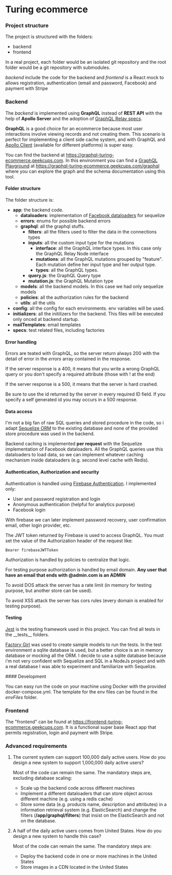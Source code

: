 # Turing ecommerce

### Project structure

The project is structured with the folders:
  - backend
  - frontend

In a real project, each folder would be an isolated git repository and the root
folder would be a git repository with submodules.

_backend_ include the code for the backend and _frontend_ is a React mock to
allows registration, authentication (email and password, Facebook) and payment with Stripe

### Backend
The _backend_ is implemented using **GraphQL** instead of **REST API** with the help of **Apollo Server** and the adoption of [GraphQL Relay specs](https://facebook.github.io/relay/docs/en/graphql-server-specification.html).

**GraphQL** is a good choice for an ecommerce because most user interactions involve viewing records and not creating them. This scenario is perfect for implementing a client side cache system, and with GraphQL and [Apollo Client](https://www.apollographql.com/docs/) (available for different platforms) is super easy.

You can find the backend at https://graphql-turing-ecommerce.geekcups.com. In this environment you can find a [GraphQL Playground](https://github.com/prisma/graphql-playground) at https://graphql-turing-ecommerce.geekcups.com/graphql where you can explore the graph and the schema documentation using this tool.

#### Folder structure

The folder structure is:
- **app**: the backend code.
  - **dataloaders**: implementation of [Facebook dataloaders](https://github.com/facebook/dataloader) for sequelize
  - **errors**: enums for possible backend errors
  - **graphql**: all the graphql stuffs.
    - **filters**: all the filters used to filter the data in the connections types
    - **inputs**: all the custom input type for the mutations
      - **interface**: all the GraphQL interface types. In this case only the GraphQL Relay Node interface
      - **mutations**: all the GraphQL mutations grouped by "feature". Each mutation define her input type and her output type.
      - **types**: all the GraphQL types.
    - **query.js**: the GraphQL Query type
    - **mutation.js**: the GraphQL Mutation type
  - **models**: all the backend models. In this case we had only sequelize models
  - **policies**: all the authorization rules for the backend
  - **utils**: all the utils
- **config**: all the config for each environments. env variables will be used.
- **initializers**: all the initilizers for the backend. This files will be executed only onced at backend startup.
- **mailTemplates**: email templates
- **specs**: test related files, including factories

#### Error handling

Errors are teated with GraphQL, so the server return always 200 with the detail of error in the _errors_ array contained in the response.

If the server response is a 400, it means that you write a wrong GraphQL query or you don't specify a required attribute (those with ! at the end)

If the server response is a 500, it means that the server is hard crashed.

Be sure to use the id returned by the server in every required ID field. If you specify a self generated id you may occurs in a 500 response.

#### Data access

I'm not a big fan of raw SQL queries and stored procedure in the code, so i adapt [Sequelize ORM](http://docs.sequelizejs.com/) to the existing database and none of the provided store procedure was used in the backend.

Backend caching is implemented **per request** with the Sequelize implementation of Facebook dataloaders. All the GraphQL queries use this dataloaders to load data, so we can implement whatever caching mechanism inside dataloaders (e.g. second level cache with Redis).

#### Authentication, Authorization and security

Authentication is handled using [Firebase Authentication](https://firebase.google.com/docs/auth/). I implemented only:
- User and password registration and login
- Anonymous authentication (helpful for analytics purpose)
- Facebook login

With firebase we can later implement password recovery, user confirmation email, other login provider, etc.

The JWT token returned by Firebase is used to access GraphQL. You must set the value of the Authorization header of the request like:

```
Bearer firebaseJWTToken
```

Authorization is handled by policies to centralize that logic.

For testing purpose authorization is handled by email domain. **Any user that have an email that ends with @admin.com is an ADMIN**

To avoid DOS attack the server has a rate limit (in memory for testing purpose, but another store can be used).

To avoid XSS attack the server has cors rules (every domain is enabled for testing purpose).


#### Testing

[Jest](https://jestjs.io/) is the testing framework used in this project. You can find all tests in the \_\_tests\_\_ folders.

[Factory Girl](https://github.com/aexmachina/factory-girl) was used to create sample models to run the tests. In the test environment a sqlite database is used, but a better choice is an in memory database or mocking all the ORM. I decide to use a sqlite database because i'm not very confident with Sequelize and SQL in a NodeJs project and with a real database I was able to experiment and familiarize with Sequelize.

#### Development

You can easy run the code on your machine using Docker with the provided docker-compose.yml. The template for the env files can be found in the *envFiles* folder.

### Frontend

The "frontend" can be found at https://frontend-turing-ecommerce.geekcups.com. It is a functional super base React app that permits registration, login and payment with Stripe.

### Advanced requirements
1. The current system can support 100,000 daily active users. How do you design a new system to support 1,000,000 daily active users?

    Most of the code can remain the same. The mandatory steps are, excluding database scaling:
      - Scale up the backend code across different machines
      - Implement a different dataloaders that can store object across different machine (e.g. using a redis cache)
      - Store some data (e.g. products name, description and attributes) in a information retrieval system (e.g. ElasticSearch) and change the filters (**/app/graphql/filters**) that insist on the ElasticSearch and not on the database.

2. A half of the daily active users comes from United States. How do you design a new system to handle this case?

    Most of the code can remain the same. The mandatory steps are:
      - Deploy the backend code in one or more machines in the United States
      - Store images in a CDN located in the United States
